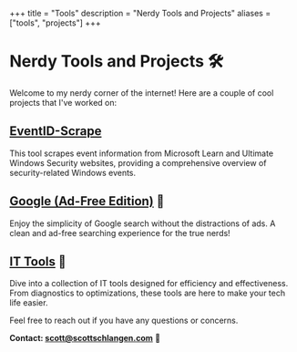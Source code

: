 +++
title = "Tools"
description = "Nerdy Tools and Projects"
aliases = ["tools", "projects"]
+++

# Nerdy Tools and Projects 🛠️

Welcome to my nerdy corner of the internet! Here are a couple of cool projects that I've worked on:

## [EventID-Scrape](https://github.com/schlangens/EventID-Scraper)

This tool scrapes event information from Microsoft Learn and Ultimate Windows Security websites, providing a comprehensive overview of security-related Windows events.

## [Google (Ad-Free Edition)](https://goog.scottschlangen.com) 🚀

Enjoy the simplicity of Google search without the distractions of ads. A clean and ad-free searching experience for the true nerds!

## [IT Tools](https://tools.scottschlangen.com) 🔧

Dive into a collection of IT tools designed for efficiency and effectiveness. From diagnostics to optimizations, these tools are here to make your tech life easier.

Feel free to reach out if you have any questions or concerns.

**Contact: [scott@scottschlangen.com](mailto:scott@scottschlangen.com)** 📧

